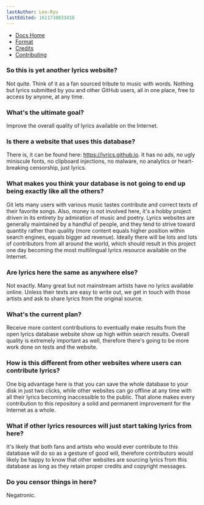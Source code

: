 ```yaml
---
lastAuthor: Leo-Ryu
lastEdited: 1611738833418
---
```

* [Docs Home](https://github.com/Lyrics/lyrics/tree/master/docs/README.md)
* [Format](https://github.com/Lyrics/lyrics/tree/master/docs/Format.md)
* [Credits](https://github.com/Lyrics/lyrics/tree/master/docs/Credits.md)
* [Contributing](https://github.com/Lyrics/lyrics/tree/master/docs/Contributing.md)

### So this is yet another lyrics website?

Not quite. Think of it as a fan sourced tribute to music with words. Nothing but lyrics submitted by you and other GitHub users, all in one place, free to access by anyone, at any time.

### What's the ultimate goal?

Improve the overall quality of lyrics available on the Internet.

### Is there a website that uses this database?

There is, it can be found here: https://lyrics.github.io. It has no ads, no ugly miniscule fonts,
no clipboard injections, no malware, no analytics or heart-breaking censorship, just lyrics.

### What makes you think your database is not going to end up being exactly like all the others?

Git lets many users with various music tastes contribute and correct texts of their favorite songs. Also, money is not involved here, it's a hobby project driven in its entirety by admiration of music and poetry. Lyrics websites are generally maintained by a handful of people, and they tend to strive toward quantity rather than quality (more content equals higher position within search engines, equals bigger ad revenue). Ideally there will be lots and lots of contributors from all around the world, which should result in this project one day becoming the most multilingual lyrics resource available on the Internet.

### Are lyrics here the same as anywhere else?

Not exactly. Many great but not mainstream artists have no lyrics available online. Unless their texts are easy to write out, we get in touch with those artists and ask to share lyrics from the original source.

### What's the current plan?

Receive more content contributions to eventually make results from the open lyrics database website show up high within search results. Overall quality is extremely important as well, therefore there's going to be more work done on tests and the website.

### How is this different from other websites where users can contribute lyrics?

One big advantage here is that you can save the whole database to your disk in just two clicks, while other websites can go offline at any time with all their lyrics becoming inaccessible to the public. That alone makes every contribution to this repository a solid and permanent improvement for the Internet as a whole.

### What if other lyrics resources will just start taking lyrics from here?

It's likely that both fans and artists who would ever contribute to this database will do so as a gesture of good will, therefore contributors would likely be happy to know that other websites are sourcing lyrics from this database as long as they retain proper credits and copyright messages.

### Do you censor things in here?

Negatronic.
